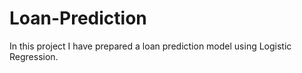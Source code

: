 # Loan-Prediction
In this project I have prepared a loan prediction model using Logistic Regression. 
